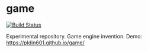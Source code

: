 # game

[![Build Status](https://travis-ci.org/pldin601/game.svg?branch=master)](https://travis-ci.org/pldin601/game)

Experimental repository. Game engine invention. Demo: https://pldin601.github.io/game/
